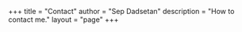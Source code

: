 +++
title = "Contact"
author = "Sep Dadsetan"
description = "How to contact me."
layout = "page"
+++

<div id='icons'>
	<a class="twitter" target="new" href="https://www.twitter.com/phdjsep"><i class='fab fa-twitter fa-2x'></i></a>
	<a class="facebook" target="new" href="https://www.facebook.com/phdjsep"><i class='fab fa-facebook fa-2x'></i></a>
	<a class="linkedin" target="new" href="https://www.linkedin.com/in/sepdadsetan"><i class='fab fa-linkedin fa-2x'></i></a>
	<a class="github" target="new" href="https://www.github.com/phdjsep"><i class='fab fa-github fa-2x'></i></a>
</div>